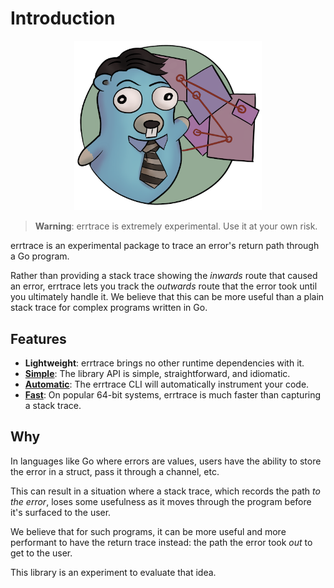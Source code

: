 # Introduction

<div align="center">
  <img src="assets/logo.png" width="300" />
</div>

> **Warning**:
> errtrace is extremely experimental.
> Use it at your own risk.

errtrace is an experimental package to trace an error's return path
through a Go program.

Rather than providing a stack trace
showing the *inwards* route that caused an error,
errtrace lets you track the *outwards* route that the error took
until you ultimately handle it.
We believe that this can be more useful than a plain stack trace
for complex programs written in Go.

## Features

- **Lightweight**:
  errtrace brings no other runtime dependencies with it.
- [**Simple**](instrument-manual.md):
  The library API is simple, straightforward, and idiomatic.
- [**Automatic**](instrument-auto.md):
  The errtrace CLI will automatically instrument your code.
- [**Fast**](performance.md):
  On popular 64-bit systems, errtrace is much faster
  than capturing a stack trace.

## Why

In languages like Go where errors are values,
users have the ability to store the error in a struct,
pass it through a channel, etc.

This can result in a situation where a stack trace,
which records the path *to the error*,
loses some usefulness as it moves through the program
before it's surfaced to the user.

We believe that for such programs,
it can be more useful and more performant
to have the return trace instead:
the path the error took *out* to get to the user.

This library is an experiment to evaluate that idea.


